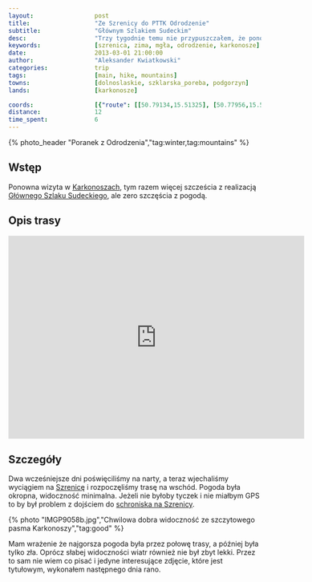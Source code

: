 ```yaml
---
layout:                 post
title:                  "Ze Szrenicy do PTTK Odrodzenie"
subtitle:               "Głównym Szlakiem Sudeckim"
desc:                   "Trzy tygodnie temu nie przypuszczałem, że ponownie będę chodził po Karkonoszach i to w tej samej okolicy. Tego dnia spotkaliśmy się z nieprzyjemną pogodą: mgła z widocznością na kilka metrów oraz silny wiatr."
keywords:               [szrenica, zima, mgła, odrodzenie, karkonosze]
date:                   2013-03-01 21:00:00
author:                 "Aleksander Kwiatkowski"
categories:             trip
tags:                   [main, hike, mountains]
towns:                  [dolnoslaskie, szklarska_poreba, podgorzyn]
lands:                  [karkonosze]

coords:                 [{"route": [[50.79134,15.51325], [50.77956,15.53544], [50.77742,15.55724], [50.77671,15.60179], [50.76520,15.62239], [50.76314,15.63985]], "type": "hike"}]
distance:               12
time_spent:             6
---
```


[wiki-gss]:                     https://pl.wikipedia.org/wiki/G%C5%82%C3%B3wny_Szlak_Sudecki
[wiki-szrenica]:                https://pl.wikipedia.org/wiki/Szrenica
[wiki-szrenica-schr]:           https://pl.wikipedia.org/wiki/Schronisko_na_Szrenicy
[wiki-karkonosze]:              https://pl.wikipedia.org/wiki/Karkonosze

{% photo_header "Poranek z Odrodzenia","tag:winter,tag:mountains" %}

Wstęp
-----

Ponowna wizyta w [Karkonoszach][wiki-karkonosze], tym razem więcej szcześcia z
realizacją [Głównego Szlaku Sudeckiego][wiki-gss], ale zero szczęścia z pogodą.

Opis trasy
----------

<iframe height='405' width='590' frameborder='0' allowtransparency='true' scrolling='no' src='https://www.strava.com/activities/333324704/embed/930e6c8a8dc045691f3901222df50b492ed4bdf3'></iframe>


Szczegóły
---------

Dwa wcześniejsze dni poświęciliśmy na narty, a teraz wjechaliśmy wyciągiem na [Szrenicę][wiki-szrenica] i
rozpoczęliśmy trasę na wschód. Pogoda była okropna, widoczność minimalna. Jeżeli nie byłoby tyczek i nie
miałbym GPS to by był problem z dojściem do [schroniska na Szrenicy][wiki-szrenica-schr].

{% photo "IMGP9058b.jpg","Chwilowa dobra widoczność ze szczytowego pasma Karkonoszy","tag:good" %}

Mam wrażenie że najgorsza pogoda była przez połowę trasy, a później była tylko zła. Oprócz słabej widoczności
wiatr również nie był zbyt lekki. Przez to sam nie wiem co pisać i jedyne interesujące zdjęcie, które jest tytułowym,
wykonałem następnego dnia rano.
